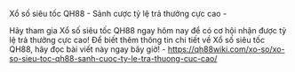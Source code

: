 Xổ số siêu tốc QH88 - Sảnh cược tỷ lệ trả thưởng cực cao - 

Hãy tham gia Xổ số siêu tốc QH88 ngay hôm nay để có cơ hội nhận được tỷ lệ trả thưởng cực cao! Để biết thêm thông tin chi tiết về Xổ số siêu tốc QH88, hãy đọc bài viết này ngay bây giờ! - https://qh88wiki.com/xo-so/xo-so-sieu-toc-qh88-sanh-cuoc-ty-le-tra-thuong-cuc-cao/
